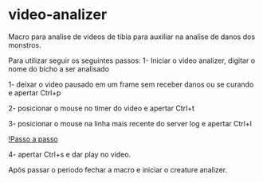 # video-analizer

Macro para analise de videos de tibia para auxiliar na analise de danos dos monstros.

Para utilizar seguir os seguintes passos:
1- Iniciar o video analizer, digitar o nome do bicho a ser analisado

1- deixar o video pausado em um frame sem receber danos ou se curando e apertar Ctrl+p

2- posicionar o mouse no timer do video e apertar Ctrl+t

3- posicionar o mouse na linha mais recente do server log e apertar Ctrl+l

[!Passo a passo](blob/master/passos.png?raw=true)


4- apertar Ctrl+s e dar play no video.


Após passar o periodo fechar a macro e iniciar o creature analizer.


